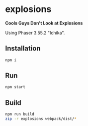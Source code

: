 # explosions
**Cools Guys Don't Look at Explosions**

Using Phaser 3.55.2 "Ichika".

## Installation

``` bash
npm i
```

## Run

``` bash
npm start
```

## Build

``` bash
npm run build
zip -r explosions webpack/dist/*
```
